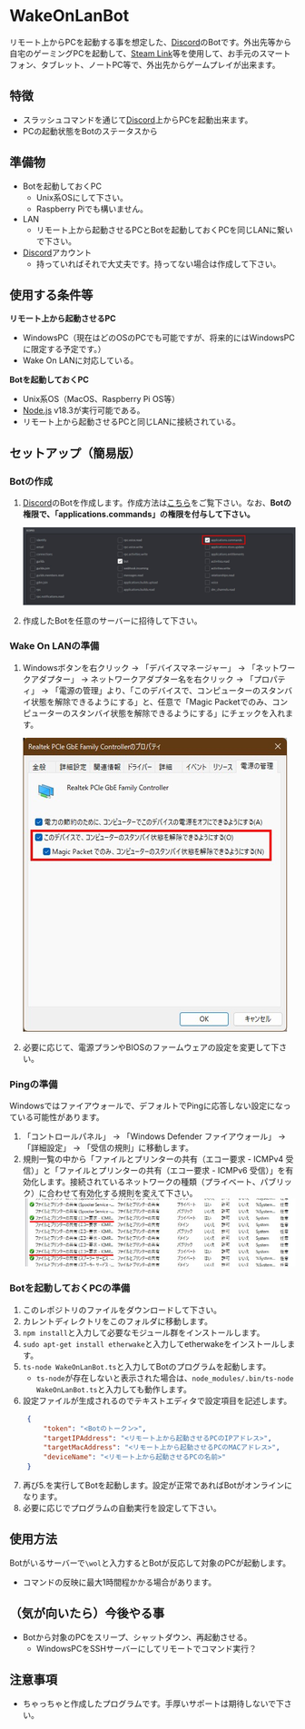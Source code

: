 # WakeOnLanBot
リモート上からPCを起動する事を想定した、[Discord](https://discord.com/)のBotです。外出先等から自宅のゲーミングPCを起動して、[Steam Link](https://store.steampowered.com/app/353380/Steam_Link/?l=japanese)等を使用して、お手元のスマートフォン、タブレット、ノートPC等で、外出先からゲームプレイが出来ます。

## 特徴
- スラッシュコマンドを通じて[Discord](https://discord.com/)上からPCを起動出来ます。
- PCの起動状態をBotのステータスから

## 準備物
- Botを起動しておくPC
  - Unix系OSにして下さい。
  - Raspberry Piでも構いません。
- LAN
  - リモート上から起動させるPCとBotを起動しておくPCを同じLANに繋いで下さい。
- [Discord](https://discord.com/)アカウント
  - 持っていればそれで大丈夫です。持ってない場合は作成して下さい。

## 使用する条件等
**リモート上から起動させるPC**
- WindowsPC（現在はどのOSのPCでも可能ですが、将来的にはWindowsPCに限定する予定です。）
- Wake On LANに対応している。

**Botを起動しておくPC**
- Unix系OS（MacOS、Raspberry Pi OS等）
- [Node.js](https://nodejs.org/) v18.3が実行可能である。
- リモート上から起動させるPCと同じLANに接続されている。

## セットアップ（簡易版）
### Botの作成
1. [Discord](https://discord.com/)のBotを作成します。作成方法は[こちら](https://github.com/Gakuto1112/MinecraftDiscordChatSync#%E3%83%9C%E3%83%83%E3%83%88%E3%82%A2%E3%82%AB%E3%82%A6%E3%83%B3%E3%83%88%E3%81%AE%E4%BD%9C%E6%88%90%E6%96%B9%E6%B3%95)をご覧下さい。なお、**Botの権限で、「applications.commands」の権限を付与して下さい。**

	![Botにコマンドの権限を付与する](README_Images/コマンドの権限付与.jpg)

2. 作成したBotを任意のサーバーに招待して下さい。

### Wake On LANの準備
1. Windowsボタンを右クリック -> 「デバイスマネージャー」 -> 「ネットワークアダプター」 -> ネットワークアダプター名を右クリック -> 「プロパティ」 -> 「電源の管理」より、「このデバイスで、コンピューターのスタンバイ状態を解除できるようにする」と、任意で「Magic Packetでのみ、コンピューターのスタンバイ状態を解除できるようにする」にチェックを入れます。

	![ネットワークアダプターからの電源オンを有効化](README_Images/WOL有効化.jpg)

2. 必要に応じて、電源プランやBIOSのファームウェアの設定を変更して下さい。

### Pingの準備
Windowsではファイアウォールで、デフォルトでPingに応答しない設定になっている可能性があります。
1. 「コントロールパネル」 -> 「Windows Defender ファイアウォール」 -> 「詳細設定」 -> 「受信の規則」に移動します。
2. 規則一覧の中から「ファイルとプリンターの共有（エコー要求 - ICMPv4 受信）」と「ファイルとプリンターの共有（エコー要求 - ICMPv6 受信）」を有効化します。接続されているネットワークの種類（プライベート、パブリック）に合わせて有効化する規則を変えて下さい。
	![ファイアウォールの規則を有効にする](README_Images/規則の有効化.jpg)

### Botを起動しておくPCの準備
1. このレポジトリのファイルをダウンロードして下さい。
2. カレントディレクトリをこのフォルダに移動します。
3. ```npm install```と入力して必要なモジュール群をインストールします。
4. ```sudo apt-get install etherwake```と入力してetherwakeをインストールします。
5. ```ts-node WakeOnLanBot.ts```と入力してBotのプログラムを起動します。
   - ```ts-node```が存在しないと表示された場合は、```node_modules/.bin/ts-node WakeOnLanBot.ts```と入力しても動作します。
6. 設定ファイルが生成されるのでテキストエディタで設定項目を記述します。
   ```json
	{
		"token": "<Botのトークン>",
		"targetIPAddress": "<リモート上から起動させるPCのIPアドレス>",
		"targetMacAddress": "<リモート上から起動させるPCのMACアドレス>",
		"deviceName": "<リモート上から起動させるPCの名前>"
	}
	```
7. 再び5.を実行してBotを起動します。設定が正常であればBotがオンラインになります。
8. 必要に応じでプログラムの自動実行を設定して下さい。

## 使用方法
Botがいるサーバーで```\wol```と入力するとBotが反応して対象のPCが起動します。
- コマンドの反映に最大1時間程かかる場合があります。

## （気が向いたら）今後やる事
- Botから対象のPCをスリープ、シャットダウン、再起動させる。
  - WindowsPCをSSHサーバーにしてリモートでコマンド実行？

## 注意事項
- ちゃっちゃと作成したプログラムです。手厚いサポートは期待しないで下さい。